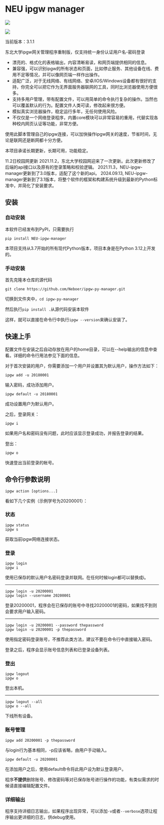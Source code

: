 # NEU ipgw manager

![](https://img.shields.io/badge/NEU-ipgw--manager-blue.svg)

![](./IPGW.svg)

当前版本：3.1.1

东北大学ipgw网关管理程序重制版，仅支持统一身份认证用户名-密码登录

- 漂亮的、格式化的表格输出，内容清晰易读，和网页端提供相同的信息。
- 兼容强，可以识别ipgw的所有状态和页面，比如停止服务、其他设备在线、费用不足等情况，并可以像网页端一样作出操作。
- 适配广泛，对于无线网络、有线网络、安卓/IOS/Windows设备都有很好的支持，你完全可以把它作为无界面服务器联网的工具，同时比浏览器使用方便很多。
- 支持多用户管理，带有配置文件，可以用简单的命令执行复杂的操作。当然也可以覆盖默认的行为。配置文件人类可读，修改起来很方便。
- 模拟真实浏览器操作，稳定运行多年，无任何使用风险。
- 不仅仅是一个网络登录程序，内置core模块可以非常容易的重用，代替实现各种校内网页认证等功能，非常方便。

使用此脚本管理自己的ipgw连接，可以加快操作ipgw网关的速度，节省时间，无论是联网还是断网都十分方便。

本项目承诺长期更新，长期可用，功能稳定。

11.2日校园网更新
2021.11.2，东北大学校园网迎来了一次更新。此次更新修改了后端的api接口以及原有的登录策略和校验逻辑。
2021.11.3，NEU-ipgw-manager更新到了3.0版本，适配了这个新的api。
2024.09.13, NEU-ipgw-manager更新到了3.1版本，将整个软件的框架和构建系统升级到最新的Python标准中，并简化了安装要求。

## 安装
### 自动安装
本软件已经发布到PyPI，只需要执行

```pip install NEU-ipgw-manager```

本项目支持从3.7开始的所有现代Python版本，项目本身是在Python 3.12上开发的。

### 手动安装
首先克隆本仓库的源代码

`git clone https://github.com/Neboer/ipgw-py-manager.git`

切换到文件夹中，`cd ipgw-py-manager`

然后执行`pip install .`从源代码安装本软件

这样，就可以直接在命令行中执行`ipgw --version`来确认安装了。

## 快速上手

配置文件在安装之后自动存放在用户的home目录，可以在--help输出的信息中查看。详细的命令行用法参见下面的信息。

对于首次安装的用户，你需要添加一个用户并设置其为默认用户，操作方法如下：

```shell
ipgw add -u 20180001
```

输入密码，成功添加用户。

```shell
ipgw default -u 20180001
```

成功设置用户为默认用户。

之后，登录网关：

```shell
ipgw i
```

如果用户名和密码没有问题，此时应该显示登录成功，并报告登录的结果。

登出：

```shell
ipgw o
```

快速登出当前登录的帐号。

## 命令行参数说明

`ipgw action [options...]`

看如下几个实例（示例学号为20200001）：

### 状态

```shell
ipgw status
ipgw s
```

获取当前ipgw网络连接状态。

### 登录

```shell
ipgw login
ipgw i
```

使用已保存的默认用户名密码登录并联网。在任何时候login都可以替换成i。

---

```shell
ipgw login -u 20200001
ipgw login --username 20200001
```

登录20200001，程序会在已保存的账号中寻找20200001的密码，如果找不到则会要求用户输入密码。

---

```shell
ipgw login -u 20200001 --password thepassword
ipgw login -u 20200001 -p thepassword
```

使用指定密码登录账号，不推荐此类方法，建议不要在命令行中直接输入密码。

登录之后，程序会显示账号信息列表和已登录设备列表。

### 登出

```shell
ipgw logout
ipgw o
```

登出本机。

---

```shell
ipgw logout --all
ipgw o --all
```

下线所有设备。

### 账号管理

```shell
ipgw add 20200001 -p thepassword
```

与login行为基本相同，-p应该省略，由用户手动输入。

```shell
ipgw default -u 20200001
```

在添加用户之后，使用default命令将此用户设为默认登录用户。

程序**不提供**删除账号、修改密码等对已保存账号进行操作的功能，有类似需求的时候请直接编辑配置文件。

### 详细输出

程序支持详细日志输出，如果程序出现异常，可以添加`-v`或者`--verbose`选项让程序输出更详细的日志，供debug使用。
